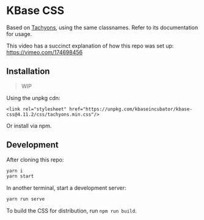 # KBase CSS

Based on [Tachyons](http://tachyons.io/), using the same classnames. Refer to its documentation for usage.

This video has a succinct explanation of how this repo was set up: https://vimeo.com/174698456

## Installation

> WIP

Using the unpkg cdn:

```
<link rel="stylesheet" href="https://unpkg.com/kbaseincubator/kbase-css@4.11.2/css/tachyons.min.css"/>
```

Or install via npm.

## Development

After cloning this repo:

```sh
yarn i
yarn start
```

In another terminal, start a development server:

```sh
yarn run serve
```

To build the CSS for distribution, run `npm run build`.
